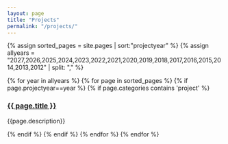 ```yaml
---
layout: page
title: "Projects"
permalink: "/projects/"
---
```

{% assign sorted_pages = site.pages | sort:"projectyear" %}
{% assign allyears = "2027,2026,2025,2024,2023,2022,2021,2020,2019,2018,2017,2016,2015,2014,2013,2012" | split: "," %}
<div class="item">
{% for year in allyears %}
  {% for page in sorted_pages %}
    {% if page.projectyear==year %}
      {% if page.categories contains 'project' %}
        <h3><a href="{{ page.url | relative_url }}">{{ page.title }}</a></h3>
        <p>{{page.description}}</p>  
      {% endif %}
    {% endif %}
  {% endfor %}
 {% endfor %}
</div>